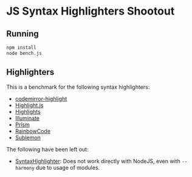 JS Syntax Highlighters Shootout
===============================

Running
-------

```sh
npm install
node bench.js
```

Highlighters
------------

This is a benchmark for the following syntax highlighters:

-    [codemirror-highlight](https://github.com/curvedmark/codemirror-highlight)
-    [Highlight.js](https://highlightjs.org/)
-    [Highlights](https://github.com/atom/highlights)
-    [Illuminate](https://vkbansal.github.io/illuminate-js/)
-    [Prism](http://prismjs.com/)
-    [RainbowCode](http://rainbowco.de/)
-    [Sublemon](https://github.com/lemonce/sublemon)

The following have been left out:

-    [SyntaxHighlighter](https://github.com/syntaxhighlighter): Does not work
     directly with NodeJS, even with `--harmony` due to usage of modules.
